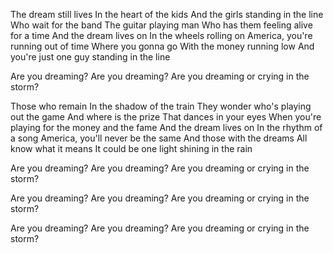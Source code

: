 The dream still lives
In the heart of the kids
And the girls standing in the line
Who wait for the band
The guitar playing man
Who has them feeling alive for a time
And the dream lives on
In the wheels rolling on
America, you're running out of time
Where you gonna go
With the money running low
And you're just one guy standing in the line

Are you dreaming?
Are you dreaming?
Are you dreaming or crying in the storm?

Those who remain
In the shadow of the train
They wonder who's playing out the game
And where is the prize
That dances in your eyes
When you're playing for the money and the fame
And the dream lives on
In the rhythm of a song
America, you'll never be the same
And those with the dreams
All know what it means
It could be one light shining in the rain

Are you dreaming?
Are you dreaming?
Are you dreaming or crying in the storm?

Are you dreaming?
Are you dreaming?
Are you dreaming or crying in the storm?

Are you dreaming?
Are you dreaming?
Are you dreaming or crying in the storm?

